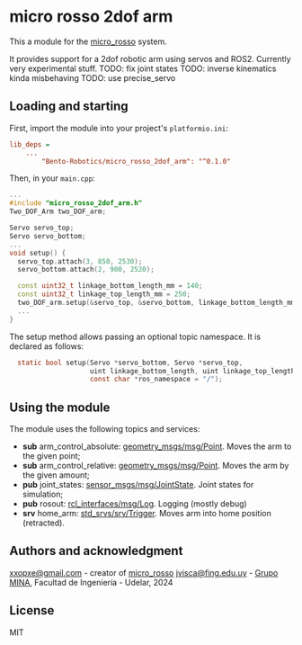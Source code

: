 # micro rosso 2dof arm

This a module for the [micro_rosso](https://github.com/xopxe/micro_rosso_platformio) system.

It provides support for a 2dof robotic arm using servos and ROS2.
Currently very experimental stuff.
TODO: fix joint states
TODO: inverse kinematics kinda misbehaving
TODO: use precise_servo

## Loading and starting

First, import the module into your project's `platformio.ini`:

```ini
lib_deps =
    ...
        "Bento-Robotics/micro_rosso_2dof_arm": "^0.1.0"
```

Then, in your `main.cpp`:

```cpp
...
#include "micro_rosso_2dof_arm.h"
Two_DOF_Arm two_DOF_arm;

Servo servo_top;
Servo servo_bottom;
...
void setup() {
  servo_top.attach(3, 850, 2530);
  servo_bottom.attach(2, 900, 2520);

  const uint32_t linkage_bottom_length_mm = 140;
  const uint32_t linkage_top_length_mm = 250;
  two_DOF_arm.setup(&servo_top, &servo_bottom, linkage_bottom_length_mm, linkage_top_length_mm)
  ...
}
```

The setup method allows passing an optional topic namespace. It is declared as follows:

```h
  static bool setup(Servo *servo_bottom, Servo *servo_top,
                    uint linkage_bottom_length, uint linkage_top_length,
                    const char *ros_namespace = "/");
```


## Using the module

The module uses the following topics and services:

* **sub** arm_control_absolute: [geometry_msgs/msg/Point](https://docs.ros.org/en/jazzy/p/geometry_msgs/msg/Point.html). Moves the arm to the given point;
* **sub** arm_control_relative: [geometry_msgs/msg/Point](https://docs.ros.org/en/jazzy/p/geometry_msgs/msg/Point.html). Moves the arm by the given amount;
* **pub** joint_states: [sensor_msgs/msg/JointState](https://docs.ros.org/en/jazzy/p/sensor_msgs/msg/JointState.html). Joint states for simulation;
* **pub** rosout: [rcl_interfaces/msg/Log](https://docs.ros.org/en/jazzy/p/rcl_interfaces/msg/Log.html). Logging (mostly debug)
* **srv** home_arm: [std_srvs/srv/Trigger](https://docs.ros.org/en/jazzy/p/std_srvs/srv/Trigger.html). Moves arm into home position (retracted).

## Authors and acknowledgment

xxopxe@gmail.com - creator of [micro_rosso](https://github.com/xopxe/micro_rosso_platformio)
jvisca@fing.edu.uy - [Grupo MINA](https://www.fing.edu.uy/inco/grupos/mina/), Facultad de Ingeniería - Udelar, 2024

## License

MIT
